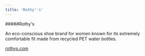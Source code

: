 ```yaml
---
title: 'Rothy''s'
---
```


#####Rothy's

An eco-conscious shoe brand for women known for its extremely comfortable fit made from recycled PET water bottles.

<a href="https://rothys.com/" target="_blank">rothys.com</a>
